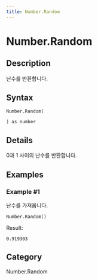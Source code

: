 ```yaml
---
title: Number.Random
---
```


# Number.Random


## Description

난수를 반환합니다.


## Syntax

```powerquery
Number.Random(

) as number
```


## Details

0과 1 사이의 난수를 반환합니다.


## Examples

### Example #1 
난수를 가져옵니다.
```powerquery
Number.Random()
```

Result: 
```powerquery
0.919303
```




## Category
Number.Random
